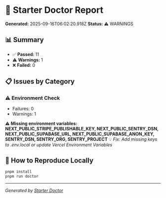 # 🏥 Starter Doctor Report

**Generated:** 2025-09-16T06:02:20.918Z
**Status:** ⚠️ WARNINGS

## 📊 Summary

- ✅ **Passed:** 11
- ⚠️ **Warnings:** 1
- ❌ **Failed:** 0

## 📋 Issues by Category

### ⚠️ Environment Check

- Failures: 0
- Warnings: 1

⚠️ **Missing environment variables: NEXT_PUBLIC_STRIPE_PUBLISHABLE_KEY, NEXT_PUBLIC_SENTRY_DSN, NEXT_PUBLIC_SUPABASE_URL, NEXT_PUBLIC_SUPABASE_ANON_KEY, SENTRY_DSN, SENTRY_ORG, SENTRY_PROJECT**
   💡 *Fix: Add missing keys to .env.local or update Vercel Environment Variables*

## 🔧 How to Reproduce Locally

```bash
pnpm install
pnpm run doctor
```

---

*Generated by [Starter Doctor](../scripts/starter-doctor.ts)*
